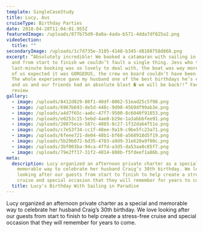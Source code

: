 ```yaml
---
template: SingleCaseStudy
title: Lucy, Aus
cruiseType: Birthday Parties
date: 2018-04-28T11:04:01.955Z
featuredImage: /uploads/877b75d9-8a0a-4ada-b571-4dda7df825a2.png
videoSection:
  title: ""
secondaryImage: /uploads/1c7d735e-3105-4148-b345-d8108758d868.png
excerpt: “Absolutely incredible! We booked a catamaran with sailing in paradise,
  and from start to finish we couldn’t fault a single thing. Jess who took my
  last-minute booking was so lovely to deal with, the boat was way more than any
  of us expected it was GORGEOUS, the crew on board couldn’t have been nicer.
  The whole experience gave my husband one of the best birthdays he’s ever had,
  and us and our friends had an absolute blast � we will be back!!” Facebook
  review
gallery:
  - image: /uploads/8412d829-80f1-40df-8062-51ead25c5f98.png
  - image: /uploads/6967b693-de5d-448c-9d98-45b9df99ab3e.png
  - image: /uploads/a4d7f65c-aa6c-47f7-9500-8c6040f91853.png
  - image: /uploads/e0253c15-5ebd-4ae0-b29e-1a3abbbfee91.png
  - image: /uploads/20875ece-587c-4085-8c27-1f32da64f51e.png
  - image: /uploads/c7e53f34-cc1f-48ee-9a19-c9be5fc23a71.png
  - image: /uploads/6feee721-de04-48b1-bf68-a568918d5f19.png
  - image: /uploads/5b29b072-bd35-4703-a9d9-31e620a9f00c.png
  - image: /uploads/3bf003ba-94ca-4ffd-a3d5-da53aa0c85f7.png
  - image: /uploads/79e2ff17-31f2-4014-808b-f5fdeef1a86b.png
meta:
  description: Lucy organized an afternoon private charter as a special and
    memorable way to celebrate her husband Craig’s 30th birthday. We love
    looking after our guests from start to finish to help create a stress-free
    cruise and special occasion that they will remember for years to come.
  title: Lucy's Birthday With Sailing in Paradise
---
```

Lucy organized an afternoon private charter as a special and memorable way to celebrate her husband Craig’s 30th birthday. We love looking after our guests from start to finish to help create a stress-free cruise and special occasion that they will remember for years to come.
